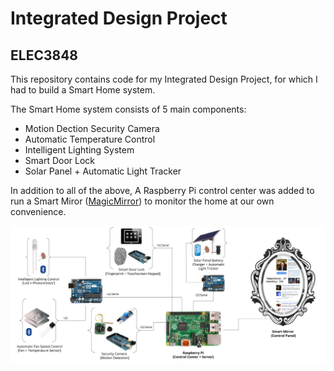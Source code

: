 # Integrated Design Project

## ELEC3848

This repository contains code for my Integrated Design Project, for which I had to build a Smart Home system. 

The Smart Home system consists of 5 main components:

- Motion Dection Security Camera
- Automatic Temperature Control
- Intelligent Lighting System
- Smart Door Lock
- Solar Panel + Automatic Light Tracker

In addition to all of the above, A Raspberry Pi control center was added to run a Smart Miror ([MagicMirror](https://github.com/MichMich/MagicMirror)) to monitor the 
home at our own convenience.


![Network](https://raw.githubusercontent.com/krohak/Integrated-Design-Project/master/Network.jpg)
